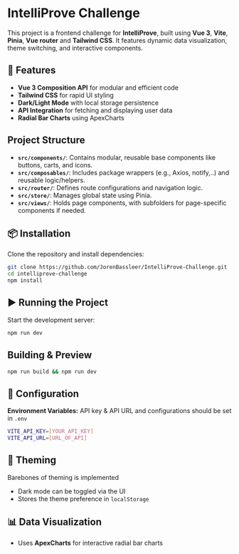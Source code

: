 # IntelliProve Challenge

This project is a frontend challenge for **IntelliProve**, built using **Vue 3**, **Vite**, **Pinia**, **Vue router** and **Tailwind CSS**. It features dynamic data visualization, theme switching, and interactive components.

## 🚀 Features
- **Vue 3 Composition API** for modular and efficient code  
- **Tailwind CSS** for rapid UI styling  
- **Dark/Light Mode** with local storage persistence  
- **API Integration** for fetching and displaying user data  
- **Radial Bar Charts** using ApexCharts  

## Project Structure

- **`src/components/`**: Contains modular, reusable base components like buttons, carts, and icons.
- **`src/composables/`**: Includes package wrappers (e.g., Axios, notify,..) and reusable logic/helpers.
- **`src/router/`**: Defines route configurations and navigation logic.
- **`src/store/`**: Manages global state using Pinia.
- **`src/views/`**: Holds page components, with subfolders for page-specific components if needed.

## 📦 Installation
Clone the repository and install dependencies:  
```sh
git clone https://github.com/JorenBassleer/IntelliProve-Challenge.git
cd intelliprove-challenge
npm install
```

## ▶️ Running the Project
Start the development server:  
```sh
npm run dev
```

## Building & Preview
```sh
npm run build && npm run dev
```

## 🔧 Configuration
**Environment Variables:** API key & API URL and configurations should be set in `.env`
```sh
VITE_API_KEY=[YOUR_API_KEY]
VITE_API_URL=[URL_OF_API]
```

## 🎨 Theming
Barebones of theming is implemented
- Dark mode can be toggled via the UI  
- Stores the theme preference in `localStorage`

## 📊 Data Visualization
- Uses **ApexCharts** for interactive radial bar charts  